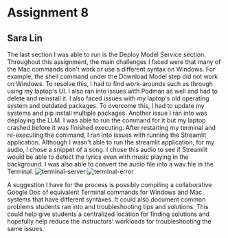 # Assignment 8
## Sara Lin
The last section I was able to run is the Deploy Model Service section. Throughout this assignment, the main challenges I faced were that many of the Mac commands don't work or use a different syntax on Windows. For example, the shell command under the Download Model step did not work on Windows. To resolve this, I had to find work-arounds such as through using my laptop's UI. I also ran into issues with Podman as well and had to delete and reinstall it.
I also faced issues with my laptop's old operating system and outdated packages. To overcome this, I had to update my systems and pip install multiple packages. Another issue I ran into was deploying the LLM. I was able to run the command for it but my laptop crashed before it was finished executing. After restarting my terminal and re-executing the command, I ran into issues with running the Streamlit application.
Although I wasn't able to run the streamlit application, for my audio, I chose a snippet of a song. I chose this audio to see if Streamlit would be able to detect the lyrics even with music playing in the background. I was also able to convert the audio file into a wav file in the Terminal.
![terminal-server](https://github.com/slin178/spark-seprep/assets/133622841/d49864dd-f698-4606-98d0-dcad53656565)
![terminal-error](https://github.com/slin178/spark-seprep/assets/133622841/98f5c188-a15a-4cef-aa2b-2797aee9c4b1)

A suggestion I have for the process is possibly compiling a collaborative Google Doc of equivalent Terminal commands for Windows and Mac systems that have different syntaxes. It could also document common problems students ran into and troubleshooting tips and solutions. This could help give students a centralized location for finding solutions and hopefully help reduce the instructors' workloads for troubleshooting the same issues.
